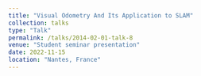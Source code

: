 ```yaml
---
title: "Visual Odometry And Its Application to SLAM"
collection: talks
type: "Talk"
permalink: /talks/2014-02-01-talk-8
venue: "Student seminar presentation"
date: 2022-11-15
location: "Nantes, France"
---
```



